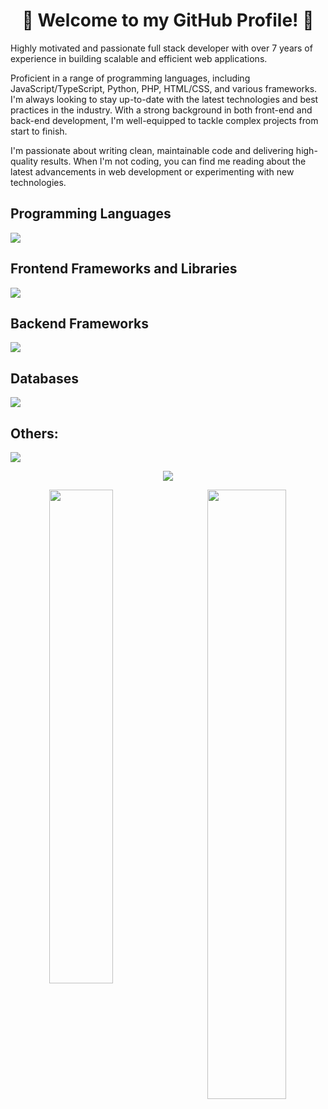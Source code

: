 
<h1 color='red' align="center">
👋 Welcome to my GitHub Profile! 👋
</h1>

Highly motivated and passionate full stack developer with over 7 years of experience in building scalable and efficient web applications.

Proficient in a range of programming languages, including JavaScript/TypeScript, Python, PHP, HTML/CSS, and various frameworks. 
I'm always looking to stay up-to-date with the latest technologies and best practices in the industry. With a strong background in both front-end and back-end development, I'm well-equipped to tackle complex projects from start to finish. 

I'm passionate about writing clean, maintainable code and delivering high-quality results. When I'm not coding, you can find me reading about the latest advancements in web development or experimenting with new technologies.

## Programming Languages
<p>
  <img src="https://skillicons.dev/icons?i=js,ts,py,php,ruby,html,css,cs,c" />
</p>

## Frontend Frameworks and Libraries
<p>
  <div align="left">      
    <img src="https://skillicons.dev/icons?i=angular,react,nextjs,nuxtjs,svelte,vue,jquery,bootstrap,tailwind,materialui,sass" />
  </div>
</p>

## Backend Frameworks
<p>
  <div align="left">      
    <img src="https://skillicons.dev/icons?i=nest,nodejs,express,django,flask,rails,laravel,symfony,go" />
  </div>
</p>

## Databases
<p>
  <div align="left">      
    <img src="https://skillicons.dev/icons?i=mongodb,mysql,postgres,sqlite,graphql,firebase,redis" />
  </div>
</p>

## Others:
<p>
  <div align="left">      
    <img src="https://skillicons.dev/icons?i=git,github,apple,linux,yarn,aws,docker,nginx,heroku," />
  </div>
</p>

<p align="center">
  <img src="https://github-readme-streak-stats.herokuapp.com/?user=BeautifulDream0"></img>
</p>

<div align="center">
  <img align="left" padding-right="20px" width="45%" src="https://github-readme-stats-sigma-five.vercel.app/api/top-langs/?username=BeautifulDream0&layout=compact&langs_count=16&theme=dracula"/>
</div>
<div align="center">
  <img align="right" padding-left="20px" width="50%" src="https://github-readme-stats-sigma-five.vercel.app/api?username=BeautifulDream0&show_icons=true&theme=dracula&include_all_commits=true&count_private=true&hide=issues"/>
</div>
